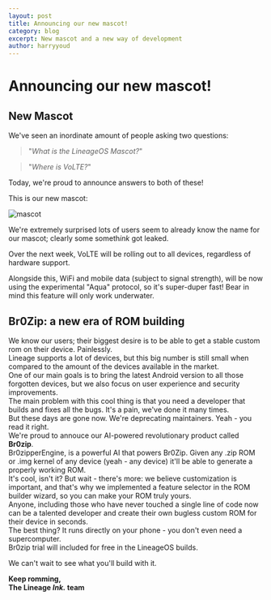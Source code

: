 ```yaml
---
layout: post
title: Announcing our new mascot!
category: blog
excerpt: New mascot and a new way of development
author: harryyoud
---
```


# Announcing our new mascot!

## New Mascot
We've seen an inordinate amount of people asking two questions: 
 > "_What is the LineageOS Mascot?_"

 > "_Where is VoLTE?_"

Today, we're proud to announce answers to both of these!

This is our new mascot:

![mascot]({{site.baseurl}}/images/2017-04-01/mascot.gif)

We're extremely surprised lots of users seem to already know the name for our mascot; clearly some someth*ink* got leaked. 

Over the next week, VoLTE will be rolling out to all devices, regardless of hardware support.

Alongside this, WiFi and mobile data (subject to signal strength), will be now using the experimental "Aqua" protocol, so it's super-duper fast! Bear in mind this feature will only work underwater. 

## Br0Zip: a new era of ROM building

We know our users; their biggest desire is to be able to get a stable custom rom on their device. Painlessly.  
Lineage supports a lot of devices, but this big number is still small when compared to the amount of the devices available in the market.  
One of our main goals is to bring the latest Android version to all those forgotten devices, but we also focus on user experience and security improvements.  
The main problem with this cool thing is that you need a developer that builds and fixes all the bugs. It's a pain, we've done it many times.  
But these days are gone now. We're deprecating maintainers. Yeah - you read it right.  
We're proud to annouce our AI-powered revolutionary product called **Br0zip**.  
Br0zipperEngine, is a powerful AI that powers Br0Zip. Given any .zip ROM or .img kernel of any device (yeah - any device) it'll be able to generate a properly working ROM.  
It's cool, isn't it? But wait - there's more: we believe customization is important, and that's why we implemented a feature selector in the ROM builder wizard, so you can make your ROM truly yours.  
Anyone, including those who have never touched a single line of code now can be a talented developer and create their own bugless custom ROM for their device in seconds.  
The best thing? It runs directly on your phone - you don't even need a supercomputer.  
Br0zip trial will included for free in the LineageOS builds.  

We can't wait to see what you'll build with it.

**Keep romming,  
The Lineage _Ink._ team**
